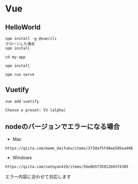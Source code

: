 # Vue

## HelloWorld
```
npm install -g @vue/cli
クローンした場合
npm install
```
```
cd my-app
```
```
npm install
```
```
npm run serve
```

## Vuetify
```
vue add vuetify
```
```
Choose a preset: V3 (alpha)
```


## nodeのバージョンでエラーになる場合

- Mac
```
https://qiita.com/mame_daifuku/items/373daf5f49ee585ea498
```
- Windows
```
https://qiita.com/satoyan419/items/56e0b5f35912b9374305
```
エラー内容に合わせて対応します

